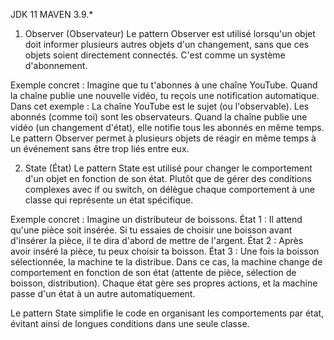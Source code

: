 JDK 11
MAVEN 3.9.*

1. Observer (Observateur)
Le pattern Observer est utilisé lorsqu'un objet doit informer plusieurs autres objets d'un changement, sans que ces objets soient directement connectés. C'est comme un système d'abonnement.

Exemple concret : Imagine que tu t'abonnes à une chaîne YouTube. Quand la chaîne publie une nouvelle vidéo, tu reçois une notification automatique. Dans cet exemple :
La chaîne YouTube est le sujet (ou l'observable).
Les abonnés (comme toi) sont les observateurs.
Quand la chaîne publie une vidéo (un changement d'état), elle notifie tous les abonnés en même temps.
Le pattern Observer permet à plusieurs objets de réagir en même temps à un événement sans être trop liés entre eux.

2. State (État)
Le pattern State est utilisé pour changer le comportement d'un objet en fonction de son état. Plutôt que de gérer des conditions complexes avec if ou switch, on délègue chaque comportement à une classe qui représente un état spécifique.

Exemple concret : Imagine un distributeur de boissons.
État 1 : Il attend qu'une pièce soit insérée. Si tu essaies de choisir une boisson avant d'insérer la pièce, il te dira d'abord de mettre de l'argent.
État 2 : Après avoir inséré la pièce, tu peux choisir ta boisson.
État 3 : Une fois la boisson sélectionnée, la machine te la distribue.
Dans ce cas, la machine change de comportement en fonction de son état (attente de pièce, sélection de boisson, distribution). Chaque état gère ses propres actions, et la machine passe d'un état à un autre automatiquement.

Le pattern State simplifie le code en organisant les comportements par état, évitant ainsi de longues conditions dans une seule classe.
